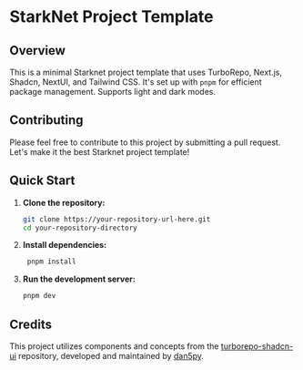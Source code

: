 # StarkNet Project Template

## Overview

This is a minimal Starknet project template that uses TurboRepo, Next.js, Shadcn, NextUI, and Tailwind CSS. It's set up with `pnpm` for efficient package management. Supports light and dark modes.

## Contributing

Please feel free to contribute to this project by submitting a pull request. Let's make it the best Starknet project template!

## Quick Start

1. **Clone the repository:**
   ```bash
   git clone https://your-repository-url-here.git
   cd your-repository-directory
   ```
2. **Install dependencies:**

   ```bash
    pnpm install
   ```

3. **Run the development server:**
   ```bash
   pnpm dev
   ```

## Credits

This project utilizes components and concepts from the [turborepo-shadcn-ui](https://github.com/dan5py/turborepo-shadcn-ui) repository, developed and maintained by [dan5py](https://github.com/dan5py).

